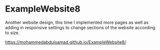 # ExampleWebsite8
Another website design, this time I implemented more pages as well as adding in responsive settings to change sections of the website according to size.

https://mohammedabdulsamad.github.io/ExampleWebsite8/
